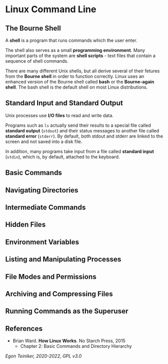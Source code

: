 # Linux Command Line

## The Bourne Shell

A **shell** is a program that runs commands which the user enter.

The shell also serves as a small **programming environment**.
Many important parts of the system are **shell scripts** - text files that contain a sequence of shell commands.

There are many different Unix shells, but all derive several of their fetures from the **Bourne shell** 
in order to function correctly.
Linux uses an enhanced version of the Bourne shell called **bash** or the **Bourne-again shell**.
The bash shell is the default shell on most Linux distributions. 


## Standard Input and Standard Output 
Unix processes use **I/O files** to read and write data.

Programs such as `ls` actually send their results to a special file called **standard output** (`stdout`)
and their status messages to another file called **standard error** (`stderr`).
By default, both stdout and stderr are linked to the screen and not saved into a disk file.

In addition, many programs take input from a file called **standard input** (`stdin`), which is, by default, attached to the keyboard.


## Basic Commands


## Navigating Directories


## Intermediate Commands


## Hidden Files


## Environment Variables 


## Listing and Manipulating Processes 

## File Modes and Permissions

## Archiving and Compressing Files

## Running Commands as the Superuser



## References

* Brian Ward. **How Linux Works**. No Starch Press, 2015
    * Chapter 2: Basic Commands and Directory Hierarchy
    

*Egon Teiniker, 2020-2022, GPL v3.0*    
